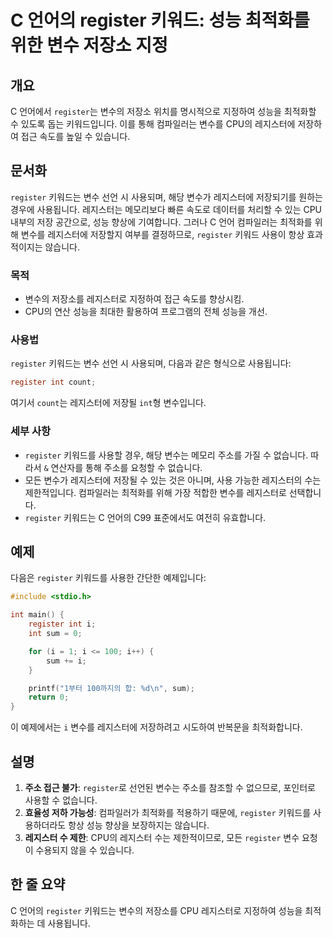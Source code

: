 <!--
Meta Description: # C 언어의 register 키워드: 성능 최적화를 위한 변수 저장소 지정 ## 개요 C 언어에서 `register`는 변수의 저장소 위치를 명시적으로 지정하여 성능을 최적화할 수 있도록 돕는 키워드입니다. 이를 통해 컴파일러는 변수를 CPU의 레지스터에 저장하여 접...
Meta Keywords: register, 레지스터에, int, 최적화를, 성능을
-->

# C 언어의 register 키워드: 성능 최적화를 위한 변수 저장소 지정

## 개요
C 언어에서 `register`는 변수의 저장소 위치를 명시적으로 지정하여 성능을 최적화할 수 있도록 돕는 키워드입니다. 이를 통해 컴파일러는 변수를 CPU의 레지스터에 저장하여 접근 속도를 높일 수 있습니다.

## 문서화
`register` 키워드는 변수 선언 시 사용되며, 해당 변수가 레지스터에 저장되기를 원하는 경우에 사용됩니다. 레지스터는 메모리보다 빠른 속도로 데이터를 처리할 수 있는 CPU 내부의 저장 공간으로, 성능 향상에 기여합니다. 그러나 C 언어 컴파일러는 최적화를 위해 변수를 레지스터에 저장할지 여부를 결정하므로, `register` 키워드 사용이 항상 효과적이지는 않습니다.

### 목적
- 변수의 저장소를 레지스터로 지정하여 접근 속도를 향상시킴.
- CPU의 연산 성능을 최대한 활용하여 프로그램의 전체 성능을 개선.

### 사용법
`register` 키워드는 변수 선언 시 사용되며, 다음과 같은 형식으로 사용됩니다:

```c
register int count;
```

여기서 `count`는 레지스터에 저장될 `int`형 변수입니다.

### 세부 사항
- `register` 키워드를 사용할 경우, 해당 변수는 메모리 주소를 가질 수 없습니다. 따라서 `&` 연산자를 통해 주소를 요청할 수 없습니다.
- 모든 변수가 레지스터에 저장될 수 있는 것은 아니며, 사용 가능한 레지스터의 수는 제한적입니다. 컴파일러는 최적화를 위해 가장 적합한 변수를 레지스터로 선택합니다.
- `register` 키워드는 C 언어의 C99 표준에서도 여전히 유효합니다.

## 예제
다음은 `register` 키워드를 사용한 간단한 예제입니다:

```c
#include <stdio.h>

int main() {
    register int i;
    int sum = 0;

    for (i = 1; i <= 100; i++) {
        sum += i;
    }

    printf("1부터 100까지의 합: %d\n", sum);
    return 0;
}
```

이 예제에서는 `i` 변수를 레지스터에 저장하려고 시도하여 반복문을 최적화합니다.

## 설명
1. **주소 접근 불가**: `register`로 선언된 변수는 주소를 참조할 수 없으므로, 포인터로 사용할 수 없습니다.
2. **효율성 저하 가능성**: 컴파일러가 최적화를 적용하기 때문에, `register` 키워드를 사용하더라도 항상 성능 향상을 보장하지는 않습니다.
3. **레지스터 수 제한**: CPU의 레지스터 수는 제한적이므로, 모든 `register` 변수 요청이 수용되지 않을 수 있습니다.

## 한 줄 요약
C 언어의 `register` 키워드는 변수의 저장소를 CPU 레지스터로 지정하여 성능을 최적화하는 데 사용됩니다.